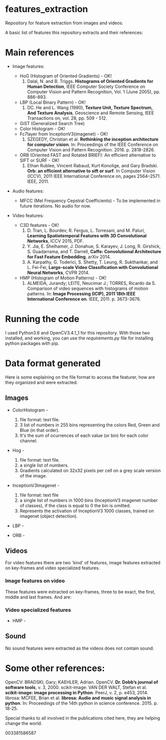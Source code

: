 # features_extraction

Repository for feature extraction from images and videos.

A basic list of features this repository extracts and their references:

# Main references

* Image features:
  - HoG (Histogram of Oriented Gradients) - OK!
    1. Dalal, N. and B. Triggs. **Histograms of Oriented Gradients for Human Detection**, IEEE Computer Society Conference on Computer Vision and Pattern Recognition, Vol. 1 (June 2005), pp. 886–893.
  - LBP (Local Binary Pattern) - OK!
    1. DC. He and L. Wang (1990), **Texture Unit, Texture Spectrum, And Texture Analysis**, Geoscience and Remote Sensing, IEEE Transactions on, vol. 28, pp. 509 - 512.
  - GiST (Generalized Search Tree)
  - Color Histogram - OK!
  - Fc7layer from InceptionV3(imagenet) - OK!
    1. SZEGEDY, Christian et al. **Rethinking the inception architecture for computer vision**. In: Proceedings of the IEEE Conference on Computer Vision and Pattern Recognition. 2016. p. 2818-2826.
  - ORB (Oriented FAST and Rotated BRIEF): An efficient alternative to SIFT or SURF - OK!
    1. Ethan Rublee, Vincent Rabaud, Kurt Konolige, and Gary Bradski. **Orb: an efficient alternative to sift or surf**. In Computer Vision (ICCV), 2011 IEEE International Conference on, pages 2564–2571. IEEE, 2011.

* Audio features:
  - MFCC (Mel Frequency Cepstral Coefficients) - To be implemented in future iterations. No audio for now.

* Video features:
  - C3D features - OK!
    1. D. Tran, L. Bourdev, R. Fergus, L. Torresani, and M. Paluri, **Learning Spatiotemporal Features with 3D Convolutional Networks**, ICCV 2015, PDF.
    2. Y. Jia, E. Shelhamer, J. Donahue, S. Karayev, J. Long, R. Girshick, S. Guadarrama, and T. Darrell, **Caffe: Convolutional Architecture for Fast Feature Embedding**, arXiv 2014.
    3. A. Karpathy, G. Toderici, S. Shetty, T. Leung, R. Sukthankar, and L. Fei-Fei, **Large-scale Video Classification with Convolutional Neural Networks**, CVPR 2014.
  - HMP (Histogram of Motion Patterns) - OK!
    1. ALMEIDA, Jurandy; LEITE, Neucimar J.; TORRES, Ricardo da S. Comparison of video sequences with histograms of motion patterns. In: **Image Processing (ICIP), 2011 18th IEEE International Conference on**. IEEE, 2011. p. 3673-3676.


# Running the code

I used Python3.6 and OpenCV3.4.1_1 for this repository.
With those two installed, and working, you can use the *requirements.py* file for
installing python packages with pip.

# Data format generated

Here is some explaining on the file format to access the featurer, how are they organized and were extracted.

## Images

* ColorHistogram - 
    1. file format: text file.
    2. 3 list of numbers in 255 bins representing the colors Red, Green and Blue (in that order).
    3. It's the sum of ocurrences of each value (or bin) for each color channel.

* Hog - 
    1. file format: text file.
    2. a single list of numbers.
    3. Gradients calculated on 32x32 pixels per cell on a grey scale version of the image.

* InceptionV3Imagenet - 
    1. file format: text file
    2. a single list of numbers in 1000 bins (InceptionV3 imagenet number of classes), if the class is equal to 0 the bin is omitted.
    3. Represents the activation of InceptionV3 1000 classes, trained on imagenet (object detection).

* LBP - 

* ORB - 

## Videos

For video features there are two 'kind' of features, image features extracted on key-frames and video specialized features.

### Image features on video

These features were extracted on key-frames, three to be exact, the first, middle and last frames. And are:

### Video specialized features

* HMP - 

## Sound

No sound features were extracted as the videos does not contain sound.

# Some other references:

  OpenCV: BRADSKI, Gary; KAEHLER, Adrian. OpenCV. **Dr. Dobb’s journal of software tools**, v. 3, 2000.
  scikit-image: VAN DER WALT, Stefan et al. **scikit-image: image processing in Python**. PeerJ, v. 2, p. e453, 2014.
  librosa: MCFEE, Brian et al. **librosa: Audio and music signal analysis in python**. In: Proceedings of the 14th python in science conference. 2015. p. 18-25.

Special thanks to all involved in the publications cited here, they are helping change the world.


003381586587
